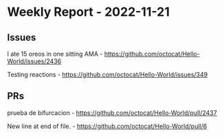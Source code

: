 # Weekly Report - 2022-11-21

## Issues

I ate 15 oreos in one sitting AMA - https://github.com/octocat/Hello-World/issues/2436

Testing reactions - https://github.com/octocat/Hello-World/issues/349



## PRs

prueba de bifurcacion - https://github.com/octocat/Hello-World/pull/2437

New line at end of file. - https://github.com/octocat/Hello-World/pull/6


